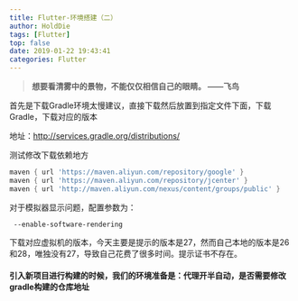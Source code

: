 ```yaml
---
title: Flutter-环境搭建（二）
author: HoldDie
tags: [Flutter]
top: false
date: 2019-01-22 19:43:41
categories: Flutter
---
```




> **想要看清雾中的景物，不能仅仅相信自己的眼睛。 ——飞鸟**

首先是下载Gradle环境太慢建议，直接下载然后放置到指定文件下面，下载Gradle，下载对应的版本

地址：http://services.gradle.org/distributions/

测试修改下载依赖地方

```groovy
maven { url 'https://maven.aliyun.com/repository/google' }
maven { url 'https://maven.aliyun.com/repository/jcenter' }
maven { url 'http://maven.aliyun.com/nexus/content/groups/public' }
```

对于模拟器显示问题，配置参数为：

```
 --enable-software-rendering
```

下载对应虚拟机的版本，今天主要是提示的版本是27，然而自己本地的版本是26和28，唯独没有27，导致自己花费了很多时间。提示证书不存在。

#### 引入新项目进行构建的时候，我们的环境准备是：代理开半自动，是否需要修改gradle构建的仓库地址
